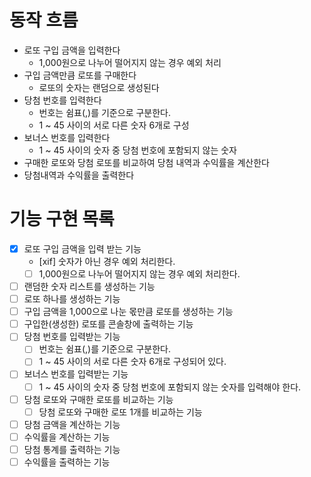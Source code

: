 # 동작 흐름

- 로또 구입 금액을 입력한다
    - 1,000원으로 나누어 떨어지지 않는 경우 예외 처리
- 구입 금액만큼 로또를 구매한다
    - 로또의 숫자는 랜덤으로 생성된다
- 당첨 번호를 입력한다
    - 번호는 쉼표(,)를 기준으로 구분한다.
    - 1 ~ 45 사이의 서로 다른 숫자 6개로 구성
- 보너스 번호를 입력한다
    - 1 ~ 45 사이의 숫자 중 당첨 번호에 포함되지 않는 숫자
- 구매한 로또와 당첨 로또를 비교하여 당첨 내역과 수익률을 계산한다
- 당첨내역과 수익률을 출력한다

# 기능 구현 목록

- [x] 로또 구입 금액을 입력 받는 기능
    - [xif] 숫자가 아닌 경우 예외 처리한다.
    - [ ] 1,000원으로 나누어 떨어지지 않는 경우 예외 처리한다.
- [ ] 랜덤한 숫자 리스트를 생성하는 기능
- [ ] 로또 하나를 생성하는 기능
- [ ] 구입 금액을 1,000으로 나눈 몫만큼 로또를 생성하는 기능
- [ ] 구입한(생성한) 로또를 콘솔창에 출력하는 기능
- [ ] 당첨 번호를 입력받는 기능
    - [ ] 번호는 쉼표(,)를 기준으로 구분한다.
    - [ ] 1 ~ 45 사이의 서로 다른 숫자 6개로 구성되어 있다.
- [ ] 보너스 번호를 입력받는 기능
    - [ ] 1 ~ 45 사이의 숫자 중 당첨 번호에 포함되지 않는 숫자를 입력해야 한다.
- [ ] 당첨 로또와 구매한 로또를 비교하는 기능
    - [ ] 당첨 로또와 구매한 로또 1개를 비교하는 기능
- [ ] 당첨 금액을 계산하는 기능
- [ ] 수익률을 계산하는 기능
- [ ] 당첨 통계를 출력하는 기능
- [ ] 수익률을 출력하는 기능